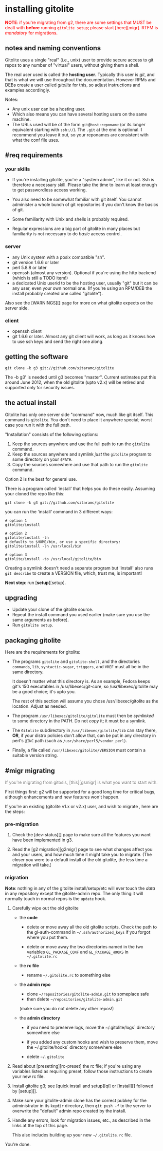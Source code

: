 # installing gitolite

<font color="red">**NOTE**: if you're migrating from g2, there are some
settings that MUST be dealt with **before** running `gitolite setup`; please
start [here][migr].  RTFM is *mandatory* for migrations.</font>

## notes and naming conventions

Gitolite uses a single "real" (i.e., unix) user to provide secure access to
git repos to any number of "virtual" users, without giving them a shell.

The real user used is called the **hosting user**.  Typically this user is
*git*, and that is what we will use throughout the documentation.  However
RPMs and DEBs create a user called *gitolite* for this, so adjust instructions
and examples accordingly.

Notes:

  * Any unix user can be a hosting user.
  * Which also means you can have several hosting users on the same machine.
  * The URLs used will be of the form `git@host:reponame` (or its longer
    equivalent starting with `ssh://`).  The `.git` at the end is optional.  I
    recommend you leave it out, so your reponames are consistent with what the
    conf file uses.

## #req requirements

### your skills

  * If you're installing gitolite, you're a "system admin", like it or not.
    Ssh is therefore a necessary skill.  Please take the time to learn at
    least enough to get passwordless access working.

  * You also need to be somewhat familiar with git itself.  You cannot
    administer a whole bunch of git repositories if you don't know the basics
    of git.

  * Some familiarity with Unix and shells is probably required.

  * Regular expressions are a big part of gitolite in many places but
    familiarity is not necessary to do *basic* access control.

### server

  * any Unix system with a posix compatible "sh".
  * git version 1.6.6 or later
  * perl 5.8.8 or later
  * openssh (almost any version).  Optional if you're using the http backend
    (which is still a TODO item!)
  * a dedicated Unix userid to be the hosting user, usually "git" but it can
    be any user, even your own normal one.  (If you're using an RPM/DEB the
    install probably created one called "gitolite").

Also see the [WARNINGS][] page for more on what gitolite expects on the server
side.

### client

  * openssh client
  * git 1.6.6 or later.  Almost any git client will work, as long as it knows
    how to use ssh keys and send the right one along.

## getting the software

    git clone -b g3 git://github.com/sitaramc/gitolite

The -b g3' is needed until g3 becomes "master".  Current estimates put this
around June 2012, when the old gitolite (upto v2.x) will be retired and
supported only for security issues.

## the actual install

Gitolite has only one server side "command" now, much like git itself.  This
command is `gitolite`.  You don't need to place it anywhere special; worst
case you run it with the full path.

"Installation" consists of the following options:

1.  Keep the sources anywhere and use the full path to run the `gitolite`
    command.
2.  Keep the sources anywhere and symlink *just* the `gitolite` program to
    some directory on your `$PATH`.
3.  Copy the sources somewhere and use that path to run the `gitolite`
    command.

Option 2 is the best for general use.

There is a program called 'install' that helps you do these easily.  Assuming
your cloned the repo like this:

    git clone -b g3 git://github.com/sitaramc/gitolite

you can run the 'install' command in 3 different ways:

    # option 1
    gitolite/install

    # option 2
    gitolite/install -ln
    # defaults to $HOME/bin, or use a specific directory:
    gitolite/install -ln /usr/local/bin

    # option 3
    gitolite/install -to /usr/local/gitolite/bin

Creating a symlink doesn't need a separate program but 'install' also runs
`git describe` to create a VERSION file, which, trust me, is important!

**Next step**: run [**setup**][setup].

## upgrading

  * Update your clone of the gitolite source.
  * Repeat the install command you used earlier (make sure you use the same
    arguments as before).
  * Run `gitolite setup`.

## packaging gitolite

Here are the requirements for gitolite:

  * The programs `gitolite` and `gitolite-shell`, and the directories
    `commands`, `lib`, `syntactic-sugar`, `triggers`, and `VREF` must all be
    in the same directory.

    It doesn't matter what this directory is.  As an example, Fedora keeps
    git's 150 executables in /usr/libexec/git-core, so /usr/libexec/gitolite
    may be a good choice; it's upto you.

    The rest of this section will assume you chose /usr/libexec/gitolite as
    the location.  Adjust as needed.

  * The program `/usr/libexec/gitolite/gitolite` must then be *symlinked* to
    some directory in the PATH.  Do not *copy* it; it must be a symlink.

  * The `Gitolite` subdirectory in `/usr/libexec/gitolite/lib` can stay there,
    **OR**, if your distro policies don't allow that, can be put in any
    directory in perl's `@INC` path (such as `/usr/share/perl5/vendor_perl`).

  * Finally, a file called `/usr/libexec/gitolite/VERSION` must contain a
    suitable version string.

## #migr migrating

<font color="gray">If you're migrating from gitosis, [this][gsmigr] is what
you want to start with.</font>

First things first: g2 will be supported for a good long time for critical
bugs, although enhancements and new features won't happen.

If you're an existing (gitolite v1.x or v2.x) user, and wish to migrate , here
are the steps:

### pre-migration

1.  Check the [dev-status][] page to make sure all the features you want have
    been implemented in g3.

2.  Read the [g2 migration][g2migr] page to see what changes affect you and
    your users, and how much time it might take you to migrate.  (The closer
    you were to a default install of the old gitolite, the less time a
    migration will take.)

### migration

**Note**: nothing in any of the gitolite install/setup/etc will ever touch the
*data* in any repository except the gitolite-admin repo.  The only thing it
will normally touch in normal repos is the `update` hook.

1.  Carefully wipe out the old gitolite

      * the **code**

          * delete or move away all the old gitolite scripts.  Check the path
            to the gl-auth-command in `~/.ssh/authorized_keys` if you forgot
            where you put them.

          * delete or move away the two directories named in the two variables
            `GL_PACKAGE_CONF` and `GL_PACKAGE_HOOKS` in `~/.gitolite.rc`

      * the **rc file**

          * rename `~/.gitolite.rc` to something else

      * the **admin repo**

          * clone `~/repositories/gitolite-admin.git` to someplace safe
          * then delete `~/repositories/gitolite-admin.git`

        (make sure you do not delete any other repos!)

      * the **admin directory**

          * if you need to preserve logs, move the ~/.gitolite/logs` directory
            somewhere else

          * if you added any custom hooks and wish to preserve them, move the
            ~/.gitolite/hooks` directory somewhere else

          * delete `~/.gitolite`

2.  Read about [presetting][rc-preset] the rc file; if you're using any
    variables listed as requiring preset, follow those instructions to create
    your new rc file.

3.  Install gitolite g3; see [quick install and setup][qi] or [install][]
    followed by [setup][].

4.  Make sure your gitolite-admin clone has the correct pubkey for the
    administrator in its `keydir` directory, then `git push -f` to the server
    to overwrite the "default" admin repo created by the install.

5.  Handle any errors, look for migration issues, etc., as described in the
    links at the top of this page.

    This also includes building up your new `~/.gitolite.rc` file.

You're done.

